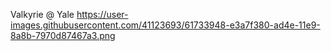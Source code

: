 Valkyrie @ Yale
https://user-images.githubusercontent.com/41123693/61733948-e3a7f380-ad4e-11e9-8a8b-7970d87467a3.png
